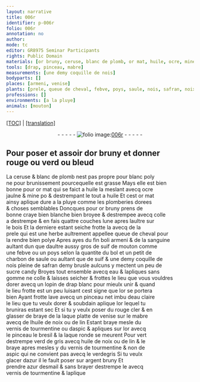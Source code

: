 ```yaml
---
layout: narrative
title: 006r
identifier: p-006r
folio: 006r
annotation: no
author:
mode: tc
editor: GR8975 Seminar Participants
rights: Public Domain
materials: [or bruny, ceruse, blanc de plomb, or mat, huile, ocre, mine, plomberies dorees, bonne craye bien blanche bien broyee, colle a destrempe, bois, prele, queue de cheval, fin boli armeni, sanguine, suif de mouton, febve, poys, bol, charbon de saule, suif, safran, sucre candy, eau, gomme, colle, or, eau claire, rouge cler, laque platte de venise, mabre, huile de noix ou de lin, vernis de tourmentine ou daspic, bresil, laque ronde, verd de gris, vernis de tourmentine & non de aspic, verdegris, azur, argent bruny, azur desmail, vernis de tourmentine]
tools: [drap, pinceau, mabre]
measurements: [une demy coquille de nois]
bodyparts: []
places: [armeni, venise]
plants: [prele, queue de cheval, febve, poys, saule, nois, safran, noix, lin, aspic, bresil]
professions: []
environments: [a la pluye]
animals: [mouton]
---
```


 <p><a href="{{ site.baseurl }}/diplomatic/">[TOC]</a> | <a href="{{ site.baseurl }}/texts/p-006r_tl/" target="_blank">[translation]</a></p><div class="folio" align="center">- - - - - <a href="http://gallica.bnf.fr/ark:/12148/btv1b10500001g/f17.image" target="_blank"><img src="https://cu-mkp.github.io/2017-workshop-edition/assets/photo-icon.png" alt="folio image: " style="display:inline-block; margin-bottom:-3px;"/>006r</a> - - - - - </div>  
  

## Pour poser et assoir d<span class="m">or bruny</span> et donner<br/> rouge ou verd ou bleud

 
 La <span class="m">ceruse</span> & <span class="m">blanc de plomb</span> nest pas propre pour blanc poly<br/> ne pour brunissement pourcequelle est grasse Mays elle est bien<br/> bonne pour <span class="m">or mat</span> qui se faict a <span class="m">huile</span> la meslant avecq <span class="m">ocre</span><br/> jaulne & <span class="m">mine</span> <span class="del">po</span> & destrempant le tout a <span class="m">huile</span> Et cest <span class="m">or mat</span><br/> ainsy aplique dure <span class="env">a la pluye</span> comme les <span class="m">plomberies dorees</span><br/> & choses semblables Doncques pour <span class="m">or bruny</span> prens de<br/> <span class="m">bonne craye bien blanche bien broyee</span> & destrempee avecq <span class="m">colle<br/> a destrempe</span> & en fais quattre couches lune apres laultre sur<br/> le <span class="m">bois</span> Et la derniere estant seiche frotte la avecq de la<br/> <span class="m"><span class="pa">prele</span></span> qui est une herbe aultrement appellee <span class="m"><span class="pa">queue de cheval</span></span> pour<br/> la rendre bien polye Apres ayes du <span class="m">fin boli <span class="pl">armeni</span></span> & de la <span class="m">sanguine</span><br/> aultant dun que daultre aussy gros de <span class="m">suif de <span class="al">mouton</span></span> comme<br/> une <span class="m"><span class="pa">febve</span></span> ou un <span class="m"><span class="pa">poys</span></span> selon la quantite du <span class="m">bol</span> et un petit de<br/> <span class="m">charbon de <span class="pa">saule</span></span> ou aultant que de <span class="m">suif</span> & <span class="ms">une demy coquille de<br/> <span class="pa">nois</span></span> pleine de <span class="m"><span class="pa">safran</span></span> demy brusle aulcuns y mectent un peu de<br/> <span class="m">sucre candy</span> Broyes tout ensemble avecq <span class="m">eau</span> & lapliques sans<br/> <span class="m">gomme</span> ne <span class="m">colle</span> & laisses seicher & frottes le lieu que vous vouldres<br/> dorer avecq un lopin de <span class="tl">drap</span> blanc pour mieulx unir & quand<br/> le lieu frotte est un peu luisant cest signe que l<span class="m">or</span> se portera<br/> bien Ayant frotte lave avecq un <span class="tl">pinceau</span> net imbu d<span class="m">eau claire</span><br/> le lieu que tu veulx dorer & soubdain aplique l<span class="m">or</span> lequel tu<br/> bruniras estant sec Et si tu y veulx poser du <span class="m">rouge cler</span> & en<br/> glasser <span class="del">de</span> braye de la <span class="m">laque platte de <span class="pl">venise</span></span> sur le <span class="tl"><span class="m">mabre</span></span><br/> avecq de l<span class="m">huile de <span class="pa">noix</span> ou de <span class="pa">lin</span></span> Estant braye mesle du<br/> <span class="m">vernis de tourmentine ou d<span class="pa">aspic</span></span> & apliques sur l<span class="m">or</span> avecq<br/> le <span class="tl">pinceau</span> le <span class="m"><span class="pa">bresil</span></span> & la <span class="m">laque ronde</span> se meurent Pour vert<br/> destrempe <span class="m">verd de gris</span> avecq <span class="m">huile de <span class="pa">noix</span> ou de <span class="pa">lin</span></span> & le<br/> braye apres mesles y du <span class="m">vernis de tourmentine & non de<br/> <span class="pa">aspic</span></span> qui ne convient pas avecq le <span class="m">verdegris</span> Si tu veulx<br/> glacer d<span class="m">azur</span> il le fault poser sur <span class="m">argent bruny</span> Et<br/> prendre <span class="m">azur desmail</span> & sans brayer destrempe le avecq<br/> <span class="m">vernis de tourmentine</span> & laplique 
 
 